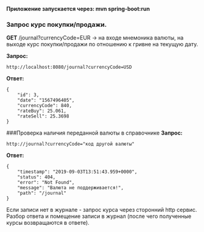 **Приложение запускаeтся через:  mvn spring-boot:run**

### Запрос курс покупки/продажи. 
**GET** /journal?currencyCode=EUR -> на входе мнемоника валюты, на выходе  курс покупки/продажи по отношению к гривне на текущую дату.

**Запрос:**
~~~
http://localhost:8080/journal?currencyCode=USD
~~~

**Ответ:**
~~~
{
    "id": 3,
    "date": "1567496405",
    "currencyCode": 840,
    "rateBuy": 25.061,
    "rateSell": 25.3698
}
~~~
###Проверка наличия переданной валюты в справочнике
**Запрос:**
~~~
http://journal?currencyCode="код другой валюты" 
~~~
**Ответ:**
~~~
{
    "timestamp": "2019-09-03T13:51:43.959+0000",
    "status": 404,
    "error": "Not Found",
    "message": "Валюта не поддерживается!",
    "path": "/journal"
}
~~~

Если записи нет в журнале - запрос курса через сторонний http сервис. Разбор ответа и помещение записи в журнал (после чего полученные курсы возвращаются в ответе).